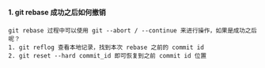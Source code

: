 #### 1. git rebase 成功之后如何撤销

```
git rebase 过程中可以使用 git --abort / --continue 来进行操作，如果是成功之后呢？
1. git reflog 查看本地记录，找到本次 rebase 之前的 commit id
2. git reset --hard commit_id 即可恢复到之前 commit id 位置
```

